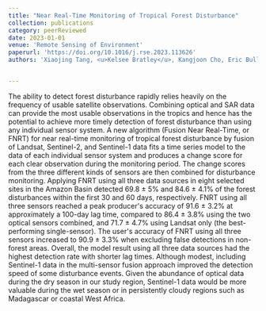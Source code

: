 ```yaml
---
title: "Near Real-Time Monitoring of Tropical Forest Disturbance"
collection: publications
category: peerReviewed
date: 2023-01-01
venue: 'Remote Sensing of Environment'
paperurl: 'https://doi.org/10.1016/j.rse.2023.113626'
authors: 'Xiaojing Tang, <u>Kelsee Bratley</u>, Kangjoon Cho, Eric Bullock, Pontus Olofsson, & Curtis Woodcock'


---
```


The ability to detect forest disturbance rapidly relies heavily on the frequency of usable satellite observations. Combining optical and SAR data can provide the most usable observations in the tropics and hence has the potential to achieve more timely detection of forest disturbance than using any individual sensor system. A new algorithm (Fusion Near Real-Time, or FNRT) for near real-time monitoring of tropical forest disturbance by fusion of Landsat, Sentinel-2, and Sentinel-1 data fits a time series model to the data of each individual sensor system and produces a change score for each clear observation during the monitoring period. The change scores from the three different kinds of sensors are then combined for disturbance monitoring. Applying FNRT using all three data sources in eight selected sites in the Amazon Basin detected 69.8 ± 5% and 84.6 ± 4.1% of the forest disturbances within the first 30 and 60 days, respectively. FNRT using all three sensors reached a peak producer's accuracy of 91.6 ± 3.2% at approximately a 100-day lag time, compared to 86.4 ± 3.8% using the two optical sensors combined, and 71.7 ± 4.7% using Landsat only (the best-performing single-sensor). The user's accuracy of FNRT using all three sensors increased to 90.9 ± 3.3% when excluding false detections in non-forest areas. Overall, the model result using all three data sources had the highest detection rate with shorter lag times. Although modest, including Sentinel-1 data in the multi-sensor fusion approach improved the detection speed of some disturbance events. Given the abundance of optical data during the dry season in our study region, Sentinel-1 data would be more valuable during the wet season or in persistently cloudy regions such as Madagascar or coastal West Africa.
